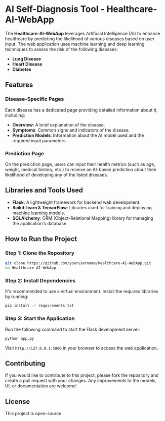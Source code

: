

# AI Self-Diagnosis Tool - Healthcare-AI-WebApp

The **Healthcare-AI-WebApp** leverages Artificial Intelligence (AI) to enhance healthcare by predicting the likelihood of various diseases based on user input. The web application uses machine learning and deep learning techniques to assess the risk of the following diseases:

- **Lung Disease**
- **Heart Disease**
- **Diabetes**

## Features

### Disease-Specific Pages
Each disease has a dedicated page providing detailed information about it, including:

- **Overview**: A brief explanation of the disease.
- **Symptoms**: Common signs and indicators of the disease.
- **Prediction Models**: Information about the AI model used and the required input parameters.

### Prediction Page
On the prediction page, users can input their health metrics (such as age, weight, medical history, etc.) to receive an AI-based prediction about their likelihood of developing any of the listed diseases.

## Libraries and Tools Used

- **Flask**: A lightweight framework for backend web development.
- **Scikit-learn & TensorFlow**: Libraries used for training and deploying machine learning models.
- **SQLAlchemy**: ORM (Object-Relational Mapping) library for managing the application's database.

## How to Run the Project

### Step 1: Clone the Repository
```bash
git clone https://github.com/yourusername/Healthcare-AI-WebApp.git
cd Healthcare-AI-WebApp
```

### Step 2: Install Dependencies
It's recommended to use a virtual environment. Install the required libraries by running:
```bash
pip install -r requirements.txt
```

### Step 3: Start the Application
Run the following command to start the Flask development server:
```bash
python app.py
```

Visit `http://127.0.0.1:5000` in your browser to access the web application.

## Contributing

If you would like to contribute to this project, please fork the repository and create a pull request with your changes. Any improvements to the models, UI, or documentation are welcome!

## License

This project is open-source


